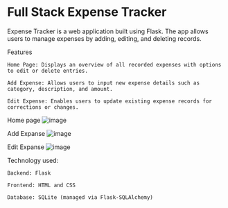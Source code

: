# Full Stack Expense Tracker

Expense Tracker is a web application built using Flask. The app allows users to manage expenses by adding, editing, and deleting records.

Features
    
    Home Page: Displays an overview of all recorded expenses with options to edit or delete entries.
    
    Add Expense: Allows users to input new expense details such as category, description, and amount.
    
    Edit Expense: Enables users to update existing expense records for corrections or changes.

Home page
![image](https://github.com/user-attachments/assets/4c7f2091-e802-41ed-86b9-96d4e3a5564d)

Add Expanse
![image](https://github.com/user-attachments/assets/e72c1663-f4b5-4fcc-b79e-27adc761950b)

Edit Expanse
![image](https://github.com/user-attachments/assets/6ea5807a-d98a-4a57-91ab-798c22360e71)

Technology used:

    Backend: Flask
    
    Frontend: HTML and CSS
    
    Database: SQLite (managed via Flask-SQLAlchemy)
